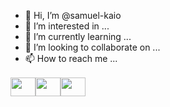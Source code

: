 - 👋 Hi, I’m @samuel-kaio
- 👀 I’m interested in ...
- 🌱 I’m currently learning ...
- 💞️ I’m looking to collaborate on ...
- 📫 How to reach me ...
<div style="display: flex; margin-top: 1rem;">
  <img src="https://cdn.jsdelivr.net/gh/devicons/devicon/icons/css3/css3-original.svg" style="height: 30px; width: 40px;" />
  <img src="https://cdn.jsdelivr.net/gh/devicons/devicon/icons/css3/css3-original.svg" style="height: 30px; width: 40px;" />
  <img src="https://cdn.jsdelivr.net/gh/devicons/devicon/icons/css3/css3-original.svg" style="height: 30px; width: 40px;" />
</div>



<!---
samuel-kaio/samuel-kaio is a ✨ special ✨ repository because its `README.md` (this file) appears on your GitHub profile.
You can click the Preview link to take a look at your changes.
--->
